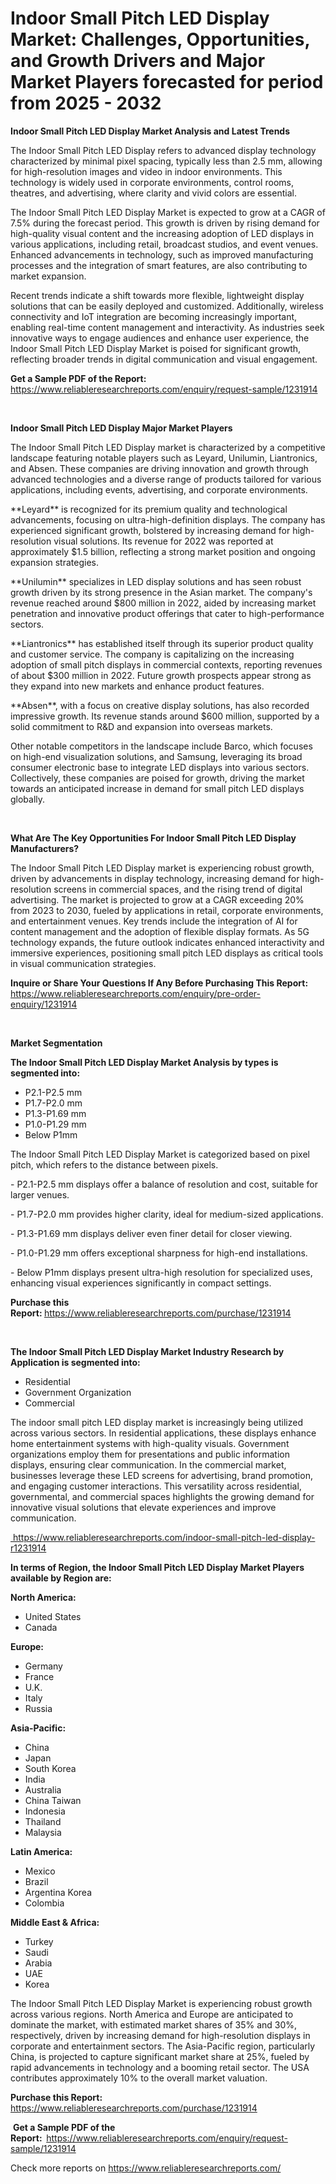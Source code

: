<p><h1>Indoor Small Pitch LED Display Market: Challenges, Opportunities, and Growth Drivers and Major Market Players forecasted for period from 2025 - 2032</h1></p><p><strong>Indoor Small Pitch LED Display Market Analysis and Latest Trends</strong></p>
<p><p>The Indoor Small Pitch LED Display refers to advanced display technology characterized by minimal pixel spacing, typically less than 2.5 mm, allowing for high-resolution images and video in indoor environments. This technology is widely used in corporate environments, control rooms, theatres, and advertising, where clarity and vivid colors are essential.</p><p>The Indoor Small Pitch LED Display Market is expected to grow at a CAGR of 7.5% during the forecast period. This growth is driven by rising demand for high-quality visual content and the increasing adoption of LED displays in various applications, including retail, broadcast studios, and event venues. Enhanced advancements in technology, such as improved manufacturing processes and the integration of smart features, are also contributing to market expansion.</p><p>Recent trends indicate a shift towards more flexible, lightweight display solutions that can be easily deployed and customized. Additionally, wireless connectivity and IoT integration are becoming increasingly important, enabling real-time content management and interactivity. As industries seek innovative ways to engage audiences and enhance user experience, the Indoor Small Pitch LED Display Market is poised for significant growth, reflecting broader trends in digital communication and visual engagement.</p></p>
<p><strong>Get a Sample PDF of the Report:&nbsp;</strong> <a href="https://www.reliableresearchreports.com/enquiry/request-sample/1231914?utm_campaign=2606&utm_medium=2&utm_source=Github&utm_content=ia&utm_term=05032025&utm_id=indoor-small-pitch-led-display">https://www.reliableresearchreports.com/enquiry/request-sample/1231914</a></p>
<p>&nbsp;</p>
<p><strong>Indoor Small Pitch LED Display Major Market Players</strong></p>
<p><p>The Indoor Small Pitch LED Display market is characterized by a competitive landscape featuring notable players such as Leyard, Unilumin, Liantronics, and Absen. These companies are driving innovation and growth through advanced technologies and a diverse range of products tailored for various applications, including events, advertising, and corporate environments.</p><p>**Leyard** is recognized for its premium quality and technological advancements, focusing on ultra-high-definition displays. The company has experienced significant growth, bolstered by increasing demand for high-resolution visual solutions. Its revenue for 2022 was reported at approximately $1.5 billion, reflecting a strong market position and ongoing expansion strategies.</p><p>**Unilumin** specializes in LED display solutions and has seen robust growth driven by its strong presence in the Asian market. The company's revenue reached around $800 million in 2022, aided by increasing market penetration and innovative product offerings that cater to high-performance sectors.</p><p>**Liantronics** has established itself through its superior product quality and customer service. The company is capitalizing on the increasing adoption of small pitch displays in commercial contexts, reporting revenues of about $300 million in 2022. Future growth prospects appear strong as they expand into new markets and enhance product features.</p><p>**Absen**, with a focus on creative display solutions, has also recorded impressive growth. Its revenue stands around $600 million, supported by a solid commitment to R&D and expansion into overseas markets.</p><p>Other notable competitors in the landscape include Barco, which focuses on high-end visualization solutions, and Samsung, leveraging its broad consumer electronic base to integrate LED displays into various sectors. Collectively, these companies are poised for growth, driving the market towards an anticipated increase in demand for small pitch LED displays globally.</p></p>
<p>&nbsp;</p>
<p><strong>What Are The Key Opportunities For Indoor Small Pitch LED Display Manufacturers?</strong></p>
<p><p>The Indoor Small Pitch LED Display market is experiencing robust growth, driven by advancements in display technology, increasing demand for high-resolution screens in commercial spaces, and the rising trend of digital advertising. The market is projected to grow at a CAGR exceeding 20% from 2023 to 2030, fueled by applications in retail, corporate environments, and entertainment venues. Key trends include the integration of AI for content management and the adoption of flexible display formats. As 5G technology expands, the future outlook indicates enhanced interactivity and immersive experiences, positioning small pitch LED displays as critical tools in visual communication strategies.</p></p>
<p><strong>Inquire or Share Your Questions If Any Before Purchasing This Report:</strong> <a href="https://www.reliableresearchreports.com/enquiry/pre-order-enquiry/1231914?utm_campaign=2606&utm_medium=2&utm_source=Github&utm_content=ia&utm_term=05032025&utm_id=indoor-small-pitch-led-display">https://www.reliableresearchreports.com/enquiry/pre-order-enquiry/1231914</a></p>
<p>&nbsp;</p>
<p><strong>Market Segmentation</strong></p>
<p><strong>The Indoor Small Pitch LED Display Market Analysis by types is segmented into:</strong></p>
<p><ul><li>P2.1-P2.5 mm</li><li>P1.7-P2.0 mm</li><li>P1.3-P1.69 mm</li><li>P1.0-P1.29 mm</li><li>Below P1mm</li></ul></p>
<p><p>The Indoor Small Pitch LED Display Market is categorized based on pixel pitch, which refers to the distance between pixels. </p><p>- P2.1-P2.5 mm displays offer a balance of resolution and cost, suitable for larger venues.</p><p>- P1.7-P2.0 mm provides higher clarity, ideal for medium-sized applications.</p><p>- P1.3-P1.69 mm displays deliver even finer detail for closer viewing.</p><p>- P1.0-P1.29 mm offers exceptional sharpness for high-end installations.</p><p>- Below P1mm displays present ultra-high resolution for specialized uses, enhancing visual experiences significantly in compact settings.</p></p>
<p><strong>Purchase this Report:&nbsp;</strong><a href="https://www.reliableresearchreports.com/purchase/1231914?utm_campaign=2606&utm_medium=2&utm_source=Github&utm_content=ia&utm_term=05032025&utm_id=indoor-small-pitch-led-display">https://www.reliableresearchreports.com/purchase/1231914</a></p>
<p>&nbsp;</p>
<p><strong>The Indoor Small Pitch LED Display Market Industry Research by Application is segmented into:</strong></p>
<p><ul><li>Residential</li><li>Government Organization</li><li>Commercial</li></ul></p>
<p><p>The indoor small pitch LED display market is increasingly being utilized across various sectors. In residential applications, these displays enhance home entertainment systems with high-quality visuals. Government organizations employ them for presentations and public information displays, ensuring clear communication. In the commercial market, businesses leverage these LED screens for advertising, brand promotion, and engaging customer interactions. This versatility across residential, governmental, and commercial spaces highlights the growing demand for innovative visual solutions that elevate experiences and improve communication.</p></p>
<p><a href="https://www.reliableresearchreports.com/indoor-small-pitch-led-display-r1231914?utm_campaign=2606&utm_medium=2&utm_source=Github&utm_content=ia&utm_term=05032025&utm_id=indoor-small-pitch-led-display">&nbsp;https://www.reliableresearchreports.com/indoor-small-pitch-led-display-r1231914</a></p>
<p><strong>In terms of Region, the Indoor Small Pitch LED Display Market Players available by Region are:</strong></p>
<p>
    <p> <strong> North America: </strong>
        <ul>
            <li>United States</li>
            <li>Canada</li>
        </ul>
        </p> 
    <p> <strong> Europe: </strong>
        <ul>
            <li>Germany</li>
            <li>France</li>
            <li>U.K.</li>
            <li>Italy</li>
            <li>Russia</li>
        </ul>
        </p> 
    <p> <strong> Asia-Pacific: </strong>
        <ul>
            <li>China</li>
            <li>Japan</li>
            <li>South Korea</li>
            <li>India</li>
            <li>Australia</li>
            <li>China Taiwan</li>
            <li>Indonesia</li>
            <li>Thailand</li>
            <li>Malaysia</li>
        </ul>
        </p> 
    <p> <strong> Latin America: </strong>
        <ul>
            <li>Mexico</li>
            <li>Brazil</li>
            <li>Argentina Korea</li>
            <li>Colombia</li>
        </ul>
        </p> 
    <p> <strong> Middle East & Africa: </strong>
        <ul>
            <li>Turkey</li>
            <li>Saudi</li>
            <li>Arabia</li>
            <li>UAE</li>
            <li>Korea</li>
        </ul>
    </p>
    </p>
<p><p>The Indoor Small Pitch LED Display Market is experiencing robust growth across various regions. North America and Europe are anticipated to dominate the market, with estimated market shares of 35% and 30%, respectively, driven by increasing demand for high-resolution displays in corporate and entertainment sectors. The Asia-Pacific region, particularly China, is projected to capture significant market share at 25%, fueled by rapid advancements in technology and a booming retail sector. The USA contributes approximately 10% to the overall market valuation.</p></p>
<p><strong>Purchase this Report: </strong><a href="https://www.reliableresearchreports.com/purchase/1231914?utm_campaign=2606&utm_medium=2&utm_source=Github&utm_content=ia&utm_term=05032025&utm_id=indoor-small-pitch-led-display">https://www.reliableresearchreports.com/purchase/1231914</a></p>
<p>&nbsp;<strong>Get a Sample PDF of the Report:&nbsp;&nbsp;</strong><a href="https://www.reliableresearchreports.com/enquiry/request-sample/1231914?utm_campaign=2606&utm_medium=2&utm_source=Github&utm_content=ia&utm_term=05032025&utm_id=indoor-small-pitch-led-display">https://www.reliableresearchreports.com/enquiry/request-sample/1231914</a></p>
<p><strong></strong></p>
<p>Check more reports on <a href="https://www.reliableresearchreports.com/?utm_campaign=2606&utm_medium=2&utm_source=Github&utm_content=ia&utm_term=05032025&utm_id=indoor-small-pitch-led-display">https://www.reliableresearchreports.com/</a></p>